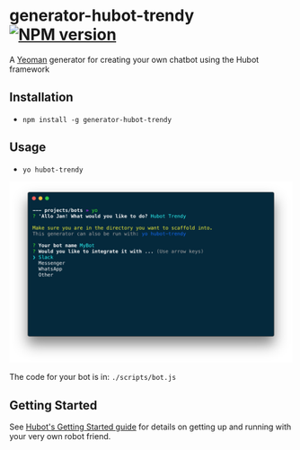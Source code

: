 # generator-hubot-trendy [![NPM version][npm-image]][npm-url]

A [Yeoman](http://yeoman.io) generator for creating your own chatbot using the Hubot framework


## Installation

- `npm install -g generator-hubot-trendy`

## Usage

- `yo hubot-trendy`

![hubot-trendy](docs/images/hubot-trendy.png)

The code for your bot is in: `./scripts/bot.js`

## Getting Started

See [Hubot's Getting Started
guide](https://github.com/github/hubot/blob/master/docs/index.md) for
details on getting up and running with your very own robot friend.

[npm-url]: https://www.npmjs.org/package/generator-hubot-trendy
[npm-image]: http://img.shields.io/npm/v/generator-hubot-trendy.svg
